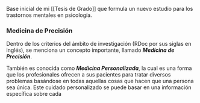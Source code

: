 Base inicial de mi [[Tesis de Grado]] que formula un nuevo estudio para los trastornos mentales en psicología.

### Medicina de Precisión
Dentro de los criterios del ámbito de investigación (RDoc por sus siglas en inglés), se menciona un concepto importante, llamado ***Medicina de Precisión***.

También es conocida como ***Medicina Personalizada***, la cual es una forma que los profesionales ofrecen a sus pacientes para tratar diversos problemas basándose en todas aquellas cosas que hacen que una persona sea única. Este cuidado personalizado se puede basar en una información específica sobre cada